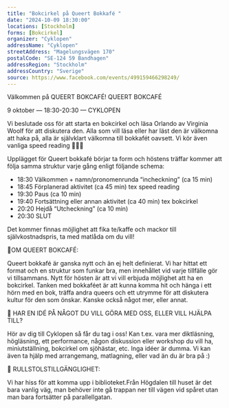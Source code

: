 ```yaml
---
title: "Bokcirkel på Queert Bokkafé "
date: "2024-10-09 18:30:00"
locations: [Stockholm]
forms: [Bokcirkel]
organizer: "Cyklopen"
addressName: "Cyklopen"
streetAddress: "Magelungsvägen 170"
postalCode: "SE-124 59 Bandhagen"
addressRegion: "Stockholm"
addressCountry: "Sverige"
source: https://www.facebook.com/events/499159466298249/
---
```

Välkommen på QUEERT BOKCAFÉ! QUEERT BOKCAFÉ

9 oktober — 18:30-20:30 — CYKLOPEN

Vi beslutade oss för att starta en bokcirkel och läsa Orlando av Virginia Woolf för att diskutera den. Alla som vill läsa eller har läst den är välkomna att haka på, alla är självklart välkomna till bokkafét oavsett. Vi kör även vanliga speed reading 📖🖤📖

Upplägget för Queert bokkafé börjar ta form och höstens träffar kommer att följa samma struktur varje gång enligt följande schema:

- 18:30 Välkommen + namn/pronomenrunda “incheckning” (ca 15 min)
- 18:45 Förplanerad aktivitet (ca 45 min) tex speed reading
- 19:30 Paus (ca 10 min)
- 19:40 Fortsättning eller annan aktivitet (ca 40 min) tex bokcirkel
- 20:20 Hejdå “Utcheckning” (ca 10 min)
- 20:30 SLUT

Det kommer finnas möjlighet att fika te/kaffe och mackor till självkostnadspris, ta med matlåda om du vill!

🔺OM QUEERT BOKCAFÉ:

Queert bokkafé är ganska nytt och än ej helt definierat. Vi har hittat ett format och en struktur som funkar bra, men innehållet vid varje tillfälle gör vi tillsammans. Nytt för hösten är att vi vill erbjuda möjlighet att ha en bokcirkel. Tanken med bokkaféet är att kunna komma hit och hänga i ett hörn med en bok, träffa andra queers och ett utrymme för att diskutera kultur för den som önskar. Kanske också något mer, eller annat.

🖤 HAR EN IDÉ PÅ NÅGOT DU VILL GÖRA MED OSS, ELLER VILL HJÄLPA TILL?

Hör av dig till Cyklopen så får du tag i oss! Kan t.ex. vara mer diktläsning, högläsning, ett performance, någon diskussion eller workshop du vill ha, miniutställning, bokcirkel om sjöhästar, etc. Inga idéer är dumma. Vi kan även ta hjälp med arrangemang, matlagning, eller vad än du är bra på :)

🦼 RULLSTOLSTILLGÄNGLIGHET:

Vi har hiss för att komma upp i biblioteket.Från Högdalen till huset är det bara vanlig väg, man behöver inte gå trappan ner till vägen vid spåret utan man bara fortsätter på parallellgatan.


